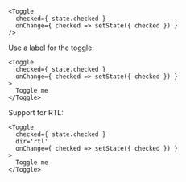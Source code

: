 ```
<Toggle
  checked={ state.checked }
  onChange={ checked => setState({ checked }) }
/>
```

Use a label for the toggle:

```
<Toggle
  checked={ state.checked }
  onChange={ checked => setState({ checked }) }
>
  Toggle me
</Toggle>
```

Support for RTL:

```
<Toggle
  checked={ state.checked }
  dir='rtl'
  onChange={ checked => setState({ checked }) }
>
  Toggle me
</Toggle>
```
